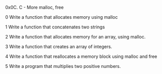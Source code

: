 0x0C. C - More malloc, free

0 Write a function that allocates memory using malloc

1 Write a function that concatenates two strings

2 Write a function that allocates memory for an array, using malloc.

3 Write a function that creates an array of integers.

4 Write a function that reallocates a memory block using malloc and free

5 Write a program that multiplies two positive numbers.
